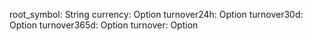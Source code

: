 root_symbol: String
currency: Option<String>
turnover24h: Option<i64>
turnover30d: Option<i64>
turnover365d: Option<i64>
turnover: Option<i64>